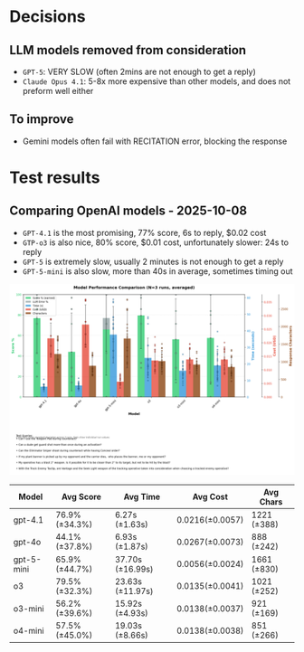 # Decisions
## LLM models removed from consideration
- `GPT-5`: VERY SLOW (often 2mins are not enough to get a reply)
- `Claude Opus 4.1`: 5-8x more expensive than other models, and does not preform well either

## To improve
- Gemini models often fail with RECITATION error, blocking the response

# Test results
## Comparing OpenAI models - 2025-10-08
- `GPT-4.1` is the most promising, 77% score, 6s to reply, $0.02 cost
- `GTP-o3` is also nice, 80% score, $0.01 cost, unfortunately slower: 24s to reply
- `GPT-5` is extremely slow, usually 2 minutes is not enough to get a reply
- `GPT-5-mini` is also slow, more than 40s in average, sometimes timing out

![report](quality_test_2025-10-08_12-27-54_chart_multirun_3x.png)

| Model | Avg Score | Avg Time | Avg Cost | Avg Chars |
|-------|-----------|----------|----------|-----------|
| gpt-4.1 | 76.9% (±34.3%) | 6.27s (±1.63s) | $0.0216 (±$0.0057) | 1221 (±388) |
| gpt-4o | 44.1% (±37.8%) | 6.93s (±1.87s) | $0.0267 (±$0.0073) | 888 (±242) |
| gpt-5-mini | 65.9% (±44.7%) | 37.70s (±16.99s) | $0.0056 (±$0.0024) | 1661 (±830) |
| o3 | 79.5% (±32.3%) | 23.63s (±11.97s) | $0.0135 (±$0.0041) | 1021 (±252) |
| o3-mini | 56.2% (±39.6%) | 15.92s (±4.93s) | $0.0138 (±$0.0037) | 921 (±169) |
| o4-mini | 57.5% (±45.0%) | 19.03s (±8.66s) | $0.0138 (±$0.0038) | 851 (±266) |

